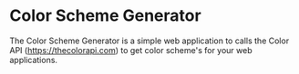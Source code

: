 # Color Scheme Generator

The Color Scheme Generator is a simple web application to calls the Color API (https://thecolorapi.com) to get color scheme's for your web applications.

